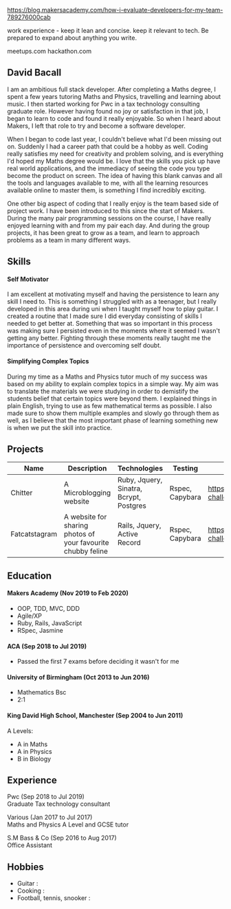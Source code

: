 https://blog.makersacademy.com/how-i-evaluate-developers-for-my-team-789276000cab

work experience - keep it lean and concise. keep it relevant to tech. Be prepared to expand about anything you write.

meetups.com
hackathon.com

## David Bacall

I am an ambitious full stack developer. After completing a Maths degree, I spent a few years tutoring Maths and Physics, travelling and learning about music. I then started working for Pwc in a tax technology consulting graduate role. However having found no joy or satisfaction in that job, I began to learn to code and found it really enjoyable. So when I heard about Makers, I left that role to try and become a software developer.

When I began to code last year, I couldn't believe what I'd been missing out on. Suddenly I had a career path that could be a hobby as well. Coding really satisfies my need for creativity and problem solving, and is everything I'd hoped my Maths degree would be. I love that the skills you pick up have real world applications, and the immediacy of seeing the code you type become the product on screen. The idea of having this blank canvas and all the tools and languages available to me, with all the learning resources available online to master them, is something I find incredibly exciting.

One other big aspect of coding that I really enjoy is the team based side of project work. I have been introduced to this since the start of Makers. During the many pair programming sessions on the course, I have really enjoyed learning with and from my pair each day. And during the group projects, it has been great to grow as a team, and learn to approach problems as a team in many different ways.

## Skills

#### Self Motivator

I am excellent at motivating myself and having the persistence to learn any skill I need to. This is something I struggled with as a teenager, but I really developed in this area during uni when I taught myself how to play guitar. I created a routine that I made sure I did everyday consisting of skills I needed to get better at. Something that was so important in this process was making sure I persisted even in the moments where it seemed I wasn't getting any better. Fighting through these moments really taught me the importance of persistence and overcoming self doubt.

#### Simplifying Complex Topics

During my time as a Maths and Physics tutor much of my success was based on my ability to explain complex topics in a simple way. My aim was to translate the materials we were studying in order to demistify the students belief that certain topics were beyond them. I explained things in plain English, trying to use as few mathematical terms as possible. I also made sure to show them multiple examples and slowly go through them as well, as I believe that the most important phase of learning something new is when we put the skill into practice.

## Projects

| Name | Description | Technologies | Testing | Link |
| ---- | ----------- | ------------ | ------- | ---- |
| Chitter | A Microblogging website | Ruby, Jquery, Sinatra, Bcrypt, Postgres | Rspec, Capybara | https://github.com/dbacall/chitter-challenge | 
| Fatcatstagram | A website for sharing photos of your favourite chubby feline | Rails, Jquery, Active Record | Rspec, Capybara | https://github.com/dbacall/instagram-challenge |

## Education

#### Makers Academy (Nov 2019 to Feb 2020)

- OOP, TDD, MVC, DDD
- Agile/XP
- Ruby, Rails, JavaScript
- RSpec, Jasmine

#### ACA (Sep 2018 to Jul 2019)

- Passed the first 7 exams before deciding it wasn't for me

#### University of Birmingham (Oct 2013 to Jun 2016)

- Mathematics Bsc
- 2:1

#### King David High School, Manchester (Sep 2004 to Jun 2011)

A Levels:  
- A in Maths
- A in Physics
- B in Biology

## Experience

Pwc (Sep 2018 to Jul 2019)    
Graduate Tax technology consultant 

Various (Jan 2017 to Jul 2017)  
Maths and Physics A Level and GCSE tutor

S.M Bass & Co (Sep 2016 to Aug 2017)  
Office Assistant

## Hobbies

- Guitar :
- Cooking : 
- Football, tennis, snooker :
